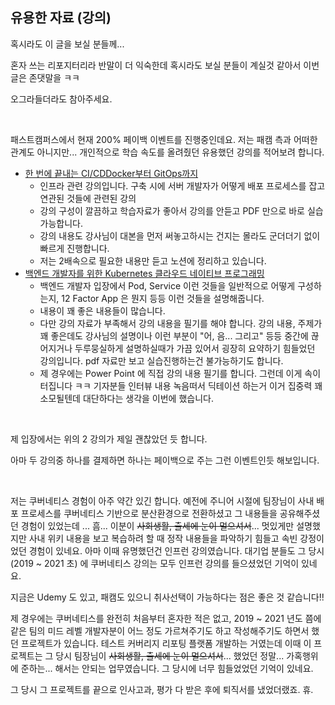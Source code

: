 ## 유용한 자료 (강의)

혹시라도 이 글을 보실 분들께...<BR>

혼자 쓰는 리포지터리라 반말이 더 익숙한데 혹시라도 보실 분들이 계실것 같아서 이번 글은 존댓말을 ㅋㅋ<BR>

오그라들더라도 참아주세요.<BR>

<BR>



패스트캠퍼스에서 현재 200% 페이백 이벤트를 진행중인데요. 저는 패캠 측과 어떠한 관계도 아니지만... 개인적으로 학습 속도를 올려줬던 유용했던 강의를 적어보려 합니다.

- [한 번에 끝내는 CI/CDDocker부터 GitOps까지](https://fastcampus.co.kr/dev_online_cicd)
  - 인프라 관련 강의입니다. 구축 시에 서버 개발자가 어떻게 배포 프로세스를 잡고 연관된 것들에 관련된 강의
  - 강의 구성이 깔끔하고 학습자료가 좋아서 강의를 안듣고 PDF 만으로 바로 실습 가능합니다.
  - 강의 내용도 강사님이 대본을 먼저 써놓고하시는 건지는 몰라도 군더더기 없이 빠르게 진행합니다.
  - 저는 2배속으로 필요한 내용만 듣고 노션에 정리하고 있습니다.
- [백엔드 개발자를 위한 Kubernetes 클라우드 네이티브 프로그래밍](https://fastcampus.co.kr/dev_online_k8s)
  - 백엔드 개발자 입장에서 Pod, Service 이런 것들을 일반적으로 어떻게 구성하는지, 12 Factor App 은 뭔지 등등 이런 것들을 설명해줍니다. 
  - 내용이 꽤 좋은 내용들이 많습니다.
  - 다만 강의 자료가 부족해서 강의 내용을 필기를 해야 합니다. 강의 내용, 주제가 꽤 좋은데도 강사님의 설명이나 이런 부분이 "어, 음... 그리고" 등등 중간에 끊어지거나 두루뭉실하게 설명하실때가 가끔 있어서 굉장히 요약하기 힘들었던 강의입니다. pdf 자료만 보고 실습진행하는건 불가능하기도 합니다.
  - 제 경우에는 Power Point 에 직접 강의 내용 필기를 합니다. 그런데 이게 속이 터집니다 ㅋㅋ 기자분들 인터뷰 내용 녹음떠서 딕테이션 하는거 이거 집중력 꽤 소모될텐데 대단하다는 생각을 이번에 했습니다.

<br>



제 입장에서는 위의 2 강의가 제일 괜찮았던 듯 합니다.<br>

아마 두 강의중 하나를 결제하면 하나는 페이백으로 주는 그런 이벤트인듯 해보입니다.<br>

<br>



저는 쿠버네티스 경험이 아주 약간 있긴 합니다. 예전에 주니어 시절에 팀장님이 사내 배포 프로세스를 쿠버네티스 기반으로 분산환경으로 전환하셨고 그 내용들을 공유해주셨던 경험이 있었는데 ... 흠... 이분이 ~~사회생활, 출세에 눈이 멀으셔서~~... 멋있게만 설명했지만 사내 위키 내용을 보고 복습하려 할 때 정작 내용들을 파악하기 힘들고 속빈 강정이었던 경험이 있네요. 아마 이때 유명했던건 인프런 강의였습니다. 대기업 분들도 그 당시(2019 \~ 2021 초) 에 쿠버네티스 강의는 모두 인프런 강의를 들으셨었던 기억이 있네요.<br>

지금은 Udemy 도 있고, 패캠도 있으니 취사선택이 가능하다는 점은 좋은 것 같습니다!!<br>

제 경우에는 쿠버네티스를 완전히 처음부터 혼자한 적은 없고, 2019 \~ 2021 년도 쯤에 같은 팀의 미드 레벨 개발자분이 어느 정도 가르쳐주기도 하고 작성해주기도 하면서 했던 프로젝트가 있습니다. 테스트 커버리지 리포팅 플랫폼 개발하는 거였는데 이때 이 프로젝트는 그 당시 팀장님이 ~~사회생활, 출세에 눈이 멀으셔서~~... 했었던 정말... 가혹행위에 준하는... 해서는 안되는 업무였습니다. 그 당시에 너무 힘들었었던 기억이 있네요.<br>

그 당시 그 프로젝트를 끝으로 인사고과, 평가 다 받은 후에 퇴직서를 냈었더랬죠. 휴.<br>

<br>

